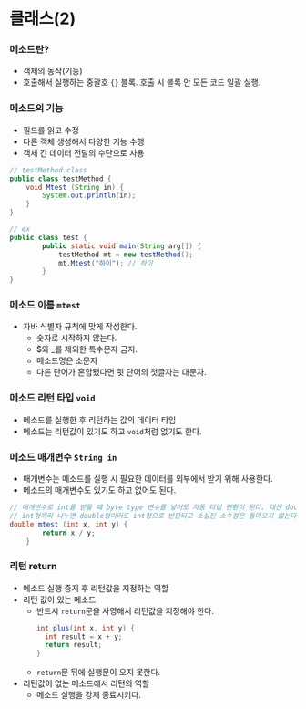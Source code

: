 # 클래스(2)

### 메소드란?
- 객체의 동작(기능)
- 호출해서 실행하는 중괄호 ```{}``` 블록. 호출 시 블록 안 모든 코드 일괄 실행.

### 메소드의 기능
- 필드를 읽고 수정
- 다른 객체 생성해서 다양한 기능 수행
- 객체 간 데이터 전달의 수단으로 사용

```java
// testMethod.class
public class testMethod {
	void Mtest (String in) {
		System.out.println(in);
	}
}

// ex
public class test {
		public static void main(String arg[]) {
			testMethod mt = new testMethod();
			mt.Mtest("하이"); // 하이
		}
}

```

### 메소드 이름 ```mtest```
- 자바 식별자 규칙에 맞게 작성한다.
  - 숫자로 시작하지 않는다.
  - $와 _를 제외한 특수문자 금지.
  - 메소드명은 소문자
  - 다른 단어가 혼합됐다면 뒷 단어의 첫글자는 대문자.

### 메소드 리턴 타입 ```void```
- 메소드를 실행한 후 리턴하는 값의 데이터 타입
- 메소드는 리턴값이 있기도 하고 ```void```처럼 없기도 한다.

### 메소드 매개변수 ```String in```
- 매개변수는 메소드를 실행 시 필요한 데이터를 외부에서 받기 위해 사용한다.
- 메소드의 매개변수도 있기도 하고 없어도 된다.
```java
// 매개변수로 int를 받을 떄 byte type 변수를 넣어도 자동 타입 변환이 된다. 대신 double은 불가능
// int형끼리 나누면 double형이러도 int형으로 반환되고 소실된 소수점은 돌아오지 않는다.
double mtest (int x, int y) { 
		return x / y;
	}
```

### 리턴 return
- 메소드 실행 중지 후 리턴값을 지정하는 역할
- 리턴 값이 있는 메소드
  - 반드시 ```return```문을 사영해서 리턴값을 지정해야 한다.
    ```java
    int plus(int x, int y) {
      int result = x + y;
      return result;
    }
    ```
  - ```return```문 뒤에 실행문이 오지 못한다.
- 리턴값이 없는 메소드에서 리턴의 역할
  - 메소드 실행을 강제 종료시키다.
